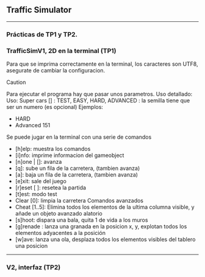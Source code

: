 ## Traffic Simulator
---

### Prácticas de TP1 y TP2.

### TrafficSimV1, 2D en la terminal (TP1)
Para que se imprima correctamente en la terminal, los 
caracteres son UTF8, asegurate de cambiar la configuracion.

> [!CAUTION]
> Para ejecutar el programa hay que pasar unos parametros. Uso detallado:
Uso: Super cars <nivel> [<semilla>]
	<nivel>: TEST, EASY, HARD, ADVANCED
	<semilla>: la semilla tiene que ser un numero (es opcional)
Ejemplos: 
- HARD
- Advanced 151

Se puede jugar en la terminal con una serie de comandos
- [h]elp: muestra los comandos
- [i]nfo: imprime informacion del gameobject 
- [n]one | []: avanza
- [q]: sube un fila de la carretera, (tambien avanza)
- [a]: baja un fila de la carretera, (tambien avanza)
- [e]xit: sale del juego
- [r]eset [<level> <seed>]: resetea la partida
- [t]est: modo test
- Clear [0]: limpia la carretera
Comandos avanzados
- Cheat [1..5]:  Elimina todos los elementos de la ultima columna visible, y añade un objeto avanzado alatorio 
- [s]hoot: dispara una bala, quita 1 de vida a los muros
- [g]renade <x> <y>: lanza una granada en la posicion x, y, explotan todos los elementos adyacentes a la posición
- [w]ave: lanza una ola, desplaza todos los elementos visibles del tablero una posicion 

---

### V2, interfaz (TP2)


